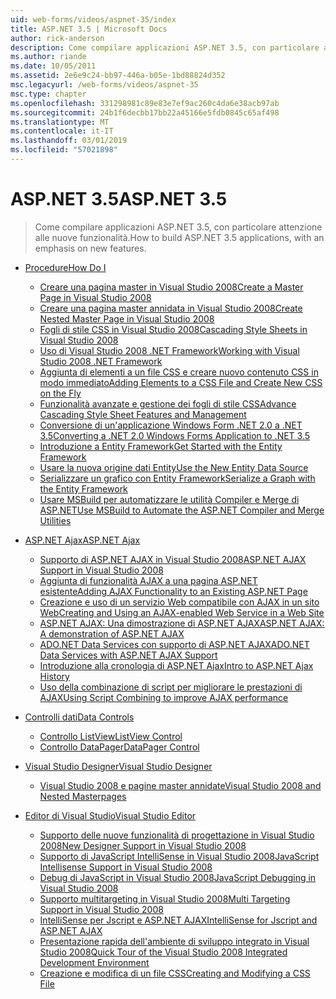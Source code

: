 ```yaml
---
uid: web-forms/videos/aspnet-35/index
title: ASP.NET 3.5 | Microsoft Docs
author: rick-anderson
description: Come compilare applicazioni ASP.NET 3.5, con particolare attenzione alle nuove funzionalità.
ms.author: riande
ms.date: 10/05/2011
ms.assetid: 2e6e9c24-bb97-446a-b05e-1bd88824d352
msc.legacyurl: /web-forms/videos/aspnet-35
msc.type: chapter
ms.openlocfilehash: 331298981c89e83e7ef9ac260c4da6e38acb97ab
ms.sourcegitcommit: 24b1f6decbb17bb22a45166e5fdb0845c65af498
ms.translationtype: MT
ms.contentlocale: it-IT
ms.lasthandoff: 03/01/2019
ms.locfileid: "57021898"
---
```

<a name="aspnet-35"></a><span data-ttu-id="7c70a-103">ASP.NET 3.5</span><span class="sxs-lookup"><span data-stu-id="7c70a-103">ASP.NET 3.5</span></span>
====================
> <span data-ttu-id="7c70a-104">Come compilare applicazioni ASP.NET 3.5, con particolare attenzione alle nuove funzionalità.</span><span class="sxs-lookup"><span data-stu-id="7c70a-104">How to build ASP.NET 3.5 applications, with an emphasis on new features.</span></span>


- [<span data-ttu-id="7c70a-105">Procedure</span><span class="sxs-lookup"><span data-stu-id="7c70a-105">How Do I</span></span>](how-do-i/index.md)

    - [<span data-ttu-id="7c70a-106">Creare una pagina master in Visual Studio 2008</span><span class="sxs-lookup"><span data-stu-id="7c70a-106">Create a Master Page in Visual Studio 2008</span></span>](how-do-i/how-do-i-create-a-master-page-in-visual-studio-2008.md)
    - [<span data-ttu-id="7c70a-107">Creare una pagina master annidata in Visual Studio 2008</span><span class="sxs-lookup"><span data-stu-id="7c70a-107">Create Nested Master Page in Visual Studio 2008</span></span>](how-do-i/how-do-i-create-nested-master-page-in-visual-studio-2008.md)
    - [<span data-ttu-id="7c70a-108">Fogli di stile CSS in Visual Studio 2008</span><span class="sxs-lookup"><span data-stu-id="7c70a-108">Cascading Style Sheets in Visual Studio 2008</span></span>](how-do-i/how-do-i-cascading-style-sheets-in-visual-studio-2008.md)
    - [<span data-ttu-id="7c70a-109">Uso di Visual Studio 2008 .NET Framework</span><span class="sxs-lookup"><span data-stu-id="7c70a-109">Working with Visual Studio 2008 .NET Framework</span></span>](how-do-i/how-do-i-working-with-visual-studio-2008-net-framework.md)
    - [<span data-ttu-id="7c70a-110">Aggiunta di elementi a un file CSS e creare nuovo contenuto CSS in modo immediato</span><span class="sxs-lookup"><span data-stu-id="7c70a-110">Adding Elements to a CSS File and Create New CSS on the Fly</span></span>](how-do-i/how-do-i-adding-elements-to-a-css-file-and-create-new-css-on-the-fly.md)
    - [<span data-ttu-id="7c70a-111">Funzionalità avanzate e gestione dei fogli di stile CSS</span><span class="sxs-lookup"><span data-stu-id="7c70a-111">Advance Cascading Style Sheet Features and Management</span></span>](how-do-i/how-do-i-advance-cascading-style-sheet-features-and-management.md)
    - [<span data-ttu-id="7c70a-112">Conversione di un'applicazione Windows Form .NET 2.0 a .NET 3.5</span><span class="sxs-lookup"><span data-stu-id="7c70a-112">Converting a .NET 2.0 Windows Forms Application to .NET 3.5</span></span>](how-do-i/how-do-i-converting-a-net-20-windows-forms-application-to-net-35.md)
    - [<span data-ttu-id="7c70a-113">Introduzione a Entity Framework</span><span class="sxs-lookup"><span data-stu-id="7c70a-113">Get Started with the Entity Framework</span></span>](how-do-i/how-do-i-get-started-with-the-entity-framework.md)
    - [<span data-ttu-id="7c70a-114">Usare la nuova origine dati Entity</span><span class="sxs-lookup"><span data-stu-id="7c70a-114">Use the New Entity Data Source</span></span>](how-do-i/how-do-i-use-the-new-entity-data-source.md)
    - [<span data-ttu-id="7c70a-115">Serializzare un grafico con Entity Framework</span><span class="sxs-lookup"><span data-stu-id="7c70a-115">Serialize a Graph with the Entity Framework</span></span>](how-do-i/how-do-i-serialize-a-graph-with-the-entity-framework.md)
    - [<span data-ttu-id="7c70a-116">Usare MSBuild per automatizzare le utilità Compiler e Merge di ASP.NET</span><span class="sxs-lookup"><span data-stu-id="7c70a-116">Use MSBuild to Automate the ASP.NET Compiler and Merge Utilities</span></span>](how-do-i/how-do-i-use-msbuild-to-automate-the-aspnet-compiler-and-merge-utilities.md)
- [<span data-ttu-id="7c70a-117">ASP.NET Ajax</span><span class="sxs-lookup"><span data-stu-id="7c70a-117">ASP.NET Ajax</span></span>](aspnet-ajax/index.md)

    - [<span data-ttu-id="7c70a-118">Supporto di ASP.NET AJAX in Visual Studio 2008</span><span class="sxs-lookup"><span data-stu-id="7c70a-118">ASP.NET AJAX Support in Visual Studio 2008</span></span>](aspnet-ajax/aspnet-ajax-support-in-visual-studio-2008.md)
    - [<span data-ttu-id="7c70a-119">Aggiunta di funzionalità AJAX a una pagina ASP.NET esistente</span><span class="sxs-lookup"><span data-stu-id="7c70a-119">Adding AJAX Functionality to an Existing ASP.NET Page</span></span>](aspnet-ajax/adding-ajax-functionality-to-an-existing-aspnet-page.md)
    - [<span data-ttu-id="7c70a-120">Creazione e uso di un servizio Web compatibile con AJAX in un sito Web</span><span class="sxs-lookup"><span data-stu-id="7c70a-120">Creating and Using an AJAX-enabled Web Service in a Web Site</span></span>](aspnet-ajax/creating-and-using-an-ajax-enabled-web-service-in-a-web-site.md)
    - [<span data-ttu-id="7c70a-121">ASP.NET AJAX: Una dimostrazione di ASP.NET AJAX</span><span class="sxs-lookup"><span data-stu-id="7c70a-121">ASP.NET AJAX: A demonstration of ASP.NET AJAX</span></span>](aspnet-ajax/aspnet-ajax-a-demonstration-of-aspnet-ajax.md)
    - [<span data-ttu-id="7c70a-122">ADO.NET Data Services con supporto di ASP.NET AJAX</span><span class="sxs-lookup"><span data-stu-id="7c70a-122">ADO.NET Data Services with ASP.NET AJAX Support</span></span>](aspnet-ajax/adonet-data-services-with-aspnet-ajax-support.md)
    - [<span data-ttu-id="7c70a-123">Introduzione alla cronologia di ASP.NET Ajax</span><span class="sxs-lookup"><span data-stu-id="7c70a-123">Intro to ASP.NET Ajax History</span></span>](aspnet-ajax/introduction-to-aspnet-ajax-history.md)
    - [<span data-ttu-id="7c70a-124">Uso della combinazione di script per migliorare le prestazioni di AJAX</span><span class="sxs-lookup"><span data-stu-id="7c70a-124">Using Script Combining to improve AJAX performance</span></span>](aspnet-ajax/using-script-combining-to-improve-ajax-performance.md)
- [<span data-ttu-id="7c70a-125">Controlli dati</span><span class="sxs-lookup"><span data-stu-id="7c70a-125">Data Controls</span></span>](data-controls/index.md)

    - [<span data-ttu-id="7c70a-126">Controllo ListView</span><span class="sxs-lookup"><span data-stu-id="7c70a-126">ListView Control</span></span>](data-controls/the-listview-control.md)
    - [<span data-ttu-id="7c70a-127">Controllo DataPager</span><span class="sxs-lookup"><span data-stu-id="7c70a-127">DataPager Control</span></span>](data-controls/the-datapager-control.md)
- [<span data-ttu-id="7c70a-128">Visual Studio Designer</span><span class="sxs-lookup"><span data-stu-id="7c70a-128">Visual Studio Designer</span></span>](visual-studio-designer/index.md)

    - [<span data-ttu-id="7c70a-129">Visual Studio 2008 e pagine master annidate</span><span class="sxs-lookup"><span data-stu-id="7c70a-129">Visual Studio 2008 and Nested Masterpages</span></span>](visual-studio-designer/visual-studio-2008-and-nested-masterpages.md)
- [<span data-ttu-id="7c70a-130">Editor di Visual Studio</span><span class="sxs-lookup"><span data-stu-id="7c70a-130">Visual Studio Editor</span></span>](visual-studio-editor/index.md)

    - [<span data-ttu-id="7c70a-131">Supporto delle nuove funzionalità di progettazione in Visual Studio 2008</span><span class="sxs-lookup"><span data-stu-id="7c70a-131">New Designer Support in Visual Studio 2008</span></span>](visual-studio-editor/new-designer-support-in-visual-studio-2008.md)
    - [<span data-ttu-id="7c70a-132">Supporto di JavaScript IntelliSense in Visual Studio 2008</span><span class="sxs-lookup"><span data-stu-id="7c70a-132">JavaScript Intellisense Support in Visual Studio 2008</span></span>](visual-studio-editor/javascript-intellisense-support-in-visual-studio-2008.md)
    - [<span data-ttu-id="7c70a-133">Debug di JavaScript in Visual Studio 2008</span><span class="sxs-lookup"><span data-stu-id="7c70a-133">JavaScript Debugging in Visual Studio 2008</span></span>](visual-studio-editor/javascript-debugging-in-visual-studio-2008.md)
    - [<span data-ttu-id="7c70a-134">Supporto multitargeting in Visual Studio 2008</span><span class="sxs-lookup"><span data-stu-id="7c70a-134">Multi Targeting Support in Visual Studio 2008</span></span>](visual-studio-editor/multi-targeting-support-in-visual-studio-2008.md)
    - [<span data-ttu-id="7c70a-135">IntelliSense per Jscript e ASP.NET AJAX</span><span class="sxs-lookup"><span data-stu-id="7c70a-135">IntelliSense for Jscript and ASP.NET AJAX</span></span>](visual-studio-editor/intellisense-for-jscript-and-aspnet-ajax.md)
    - [<span data-ttu-id="7c70a-136">Presentazione rapida dell'ambiente di sviluppo integrato in Visual Studio 2008</span><span class="sxs-lookup"><span data-stu-id="7c70a-136">Quick Tour of the Visual Studio 2008 Integrated Development Environment</span></span>](visual-studio-editor/quick-tour-of-the-visual-studio-2008-integrated-development-environment.md)
    - [<span data-ttu-id="7c70a-137">Creazione e modifica di un file CSS</span><span class="sxs-lookup"><span data-stu-id="7c70a-137">Creating and Modifying a CSS File</span></span>](visual-studio-editor/creating-and-modifying-a-css-file.md)
